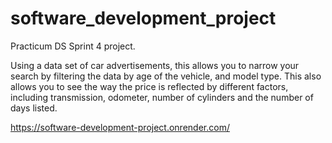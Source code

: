 # software_development_project
Practicum DS Sprint 4 project.

Using a data set of car advertisements, this allows you to narrow your search by filtering the data by age of the vehicle, and model type.
This also allows you to see the way the price is reflected by different factors, including transmission, odometer, number of cylinders and the number of days listed.

https://software-development-project.onrender.com/

